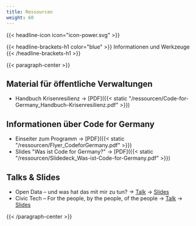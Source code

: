 ```yaml
---
title: Ressourcen
weight: 60
---
```



{{< headline-icon icon="icon-power.svg" >}}

{{< headline-brackets-h1 color="blue" >}}
Informationen und Werkzeuge
{{< /headline-brackets-h1  >}}

{{< paragraph-center >}}

## Material für öffentliche Verwaltungen

* Handbuch Krisenresilienz → [PDF]({{< static "/ressourcen/Code-for-Germany_Handbuch-Krisenresilienz.pdf" >}})

## Informationen über Code for Germany

* Einseiter zum Programm → [PDF]({{< static "/ressourcen/Flyer_CodeforGermany.pdf" >}})
* Slides "Was ist Code for Germany?" → [PDF]({{< static "/ressourcen/Slidedeck_Was-ist-Code-for-Germany.pdf" >}})

## Talks & Slides

* Open Data – und was hat das mit mir zu tun? → [Talk](https://www.youtube.com/watch?v=QBSNr6UXIJg)  → [Slides](https://docs.google.com/uc?authuser=0&id=0By05tjt1Gu2sRHBGeXd3N3o5NUk&export=download)
* Civic Tech – For the people, by the people, of the people → [Talk](https://www.youtube.com/watch?v=kwmuQwNNJhQ)  → [Slides](http://de.slideshare.net/juliakloiber37/savedfiles?s_title=civic-tech-of-the-people-by-the-people-and-for-the-people-44268649&user_login=codeforde)

{{< /paragraph-center >}}
